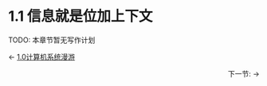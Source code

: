# 1.1 信息就是位加上下文

TODO: 本章节暂无写作计划
<p align="left"> ← <a href="./1.0计算机系统漫游.md">1.0计算机系统漫游</a> </p>
<p align="right">下一节: <a href="./1.2.md"></a> → </p>